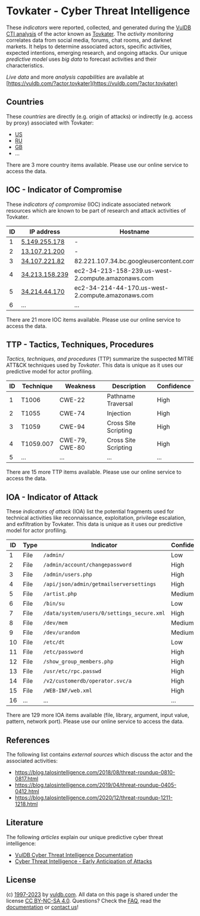 # Tovkater - Cyber Threat Intelligence

These _indicators_ were reported, collected, and generated during the [VulDB CTI analysis](https://vuldb.com/?kb.cti) of the actor known as [Tovkater](https://vuldb.com/?actor.tovkater). The _activity monitoring_ correlates data from social media, forums, chat rooms, and darknet markets. It helps to determine associated actors, specific activities, expected intentions, emerging research, and ongoing attacks. Our unique _predictive model_ uses _big data_ to forecast activities and their characteristics.

_Live data_ and more _analysis capabilities_ are available at [https://vuldb.com/?actor.tovkater](https://vuldb.com/?actor.tovkater)

## Countries

These _countries_ are directly (e.g. origin of attacks) or indirectly (e.g. access by proxy) associated with Tovkater:

* [US](https://vuldb.com/?country.us)
* [RU](https://vuldb.com/?country.ru)
* [GB](https://vuldb.com/?country.gb)
* ...

There are 3 more country items available. Please use our online service to access the data.

## IOC - Indicator of Compromise

These _indicators of compromise_ (IOC) indicate associated network resources which are known to be part of research and attack activities of Tovkater.

ID | IP address | Hostname | Campaign | Confidence
-- | ---------- | -------- | -------- | ----------
1 | [5.149.255.178](https://vuldb.com/?ip.5.149.255.178) | - | - | High
2 | [13.107.21.200](https://vuldb.com/?ip.13.107.21.200) | - | - | High
3 | [34.107.221.82](https://vuldb.com/?ip.34.107.221.82) | 82.221.107.34.bc.googleusercontent.com | - | Medium
4 | [34.213.158.239](https://vuldb.com/?ip.34.213.158.239) | ec2-34-213-158-239.us-west-2.compute.amazonaws.com | - | Medium
5 | [34.214.44.170](https://vuldb.com/?ip.34.214.44.170) | ec2-34-214-44-170.us-west-2.compute.amazonaws.com | - | Medium
6 | ... | ... | ... | ...

There are 21 more IOC items available. Please use our online service to access the data.

## TTP - Tactics, Techniques, Procedures

_Tactics, techniques, and procedures_ (TTP) summarize the suspected MITRE ATT&CK techniques used by _Tovkater_. This data is unique as it uses our predictive model for actor profiling.

ID | Technique | Weakness | Description | Confidence
-- | --------- | -------- | ----------- | ----------
1 | T1006 | CWE-22 | Pathname Traversal | High
2 | T1055 | CWE-74 | Injection | High
3 | T1059 | CWE-94 | Cross Site Scripting | High
4 | T1059.007 | CWE-79, CWE-80 | Cross Site Scripting | High
5 | ... | ... | ... | ...

There are 15 more TTP items available. Please use our online service to access the data.

## IOA - Indicator of Attack

These _indicators of attack_ (IOA) list the potential fragments used for technical activities like reconnaissance, exploitation, privilege escalation, and exfiltration by Tovkater. This data is unique as it uses our predictive model for actor profiling.

ID | Type | Indicator | Confidence
-- | ---- | --------- | ----------
1 | File | `/admin/` | Low
2 | File | `/admin/account/changepassword` | High
3 | File | `/admin/users.php` | High
4 | File | `/api/json/admin/getmailserversettings` | High
5 | File | `/artist.php` | Medium
6 | File | `/bin/su` | Low
7 | File | `/data/system/users/0/settings_secure.xml` | High
8 | File | `/dev/mem` | Medium
9 | File | `/dev/urandom` | Medium
10 | File | `/etc/dt` | Low
11 | File | `/etc/password` | High
12 | File | `/show_group_members.php` | High
13 | File | `/usr/etc/rpc.passwd` | High
14 | File | `/v2/customerdb/operator.svc/a` | High
15 | File | `/WEB-INF/web.xml` | High
16 | ... | ... | ...

There are 129 more IOA items available (file, library, argument, input value, pattern, network port). Please use our online service to access the data.

## References

The following list contains _external sources_ which discuss the actor and the associated activities:

* https://blog.talosintelligence.com/2018/08/threat-roundup-0810-0817.html
* https://blog.talosintelligence.com/2019/04/threat-roundup-0405-0412.html
* https://blog.talosintelligence.com/2020/12/threat-roundup-1211-1218.html

## Literature

The following _articles_ explain our unique predictive cyber threat intelligence:

* [VulDB Cyber Threat Intelligence Documentation](https://vuldb.com/?kb.cti)
* [Cyber Threat Intelligence - Early Anticipation of Attacks](https://www.scip.ch/en/?labs.20201022)

## License

(c) [1997-2023](https://vuldb.com/?kb.changelog) by [vuldb.com](https://vuldb.com/?kb.about). All data on this page is shared under the license [CC BY-NC-SA 4.0](https://creativecommons.org/licenses/by-nc-sa/4.0/). Questions? Check the [FAQ](https://vuldb.com/?kb.faq), read the [documentation](https://vuldb.com/?kb) or [contact us](https://vuldb.com/?contact)!
